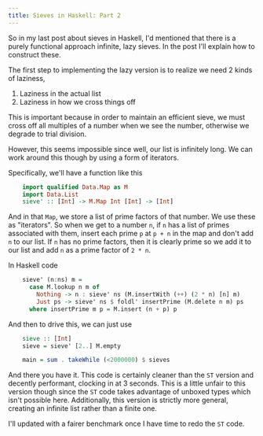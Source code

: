 ```yaml
---
title: Sieves in Haskell: Part 2
---
```

So in my last post about sieves in Haskell, I'd mentioned that there is a purely
functional approach infinite, lazy sieves. In the post I'll explain how to construct
these.

The first step to implementing the lazy version is to realize we need 2 kinds of laziness,

 1. Laziness in the actual list
 2. Laziness in how we cross things off

This is important because in order to maintain an efficient sieve, we must cross
off all multiples of a number when we see the number, otherwise we degrade to
trial division.

However, this seems impossible since well, our list is infinitely long. We can work
around this though by using a form of iterators.

Specifically, we'll have a function like this


``` haskell
    import qualified Data.Map as M
    import Data.List
    sieve' :: [Int] -> M.Map Int [Int] -> [Int]
```

And in that `Map`, we store a list of prime factors of that number.
We use these as "iterators". So when we get to a number `n`,
if `n` has a list of primes associated with them, insert each
prime `p` at `p + n` in the map and don't add `n` to our list.
If `n` has no prime factors, then it is clearly prime so we add
it to our list and add `n` as a prime factor of `2 * n`.

In Haskell code

``` haskell
    sieve' (n:ns) m =
      case M.lookup n m of
        Nothing -> n : sieve' ns (M.insertWith (++) (2 * n) [n] m)
        Just ps -> sieve' ns $ foldl' insertPrime (M.delete n m) ps
      where insertPrime m p = M.insert (n + p) p
```

And then to drive this, we can just use

``` haskell
    sieve :: [Int]
    sieve = sieve' [2..] M.empty

    main = sum . takeWhile (<2000000) $ sieves
```

And there you have it. This code is certainly cleaner than the `ST` version and decently
performant, clocking in at 3 seconds. This is a little unfair to this version though
since the `ST` code takes advantage of unboxed types which isn't possible here. Additionally,
this version is strictly more general, creating an infinite list rather than a finite one.

I'll updated with a fairer benchmark once I have time to redo the `ST` code.
